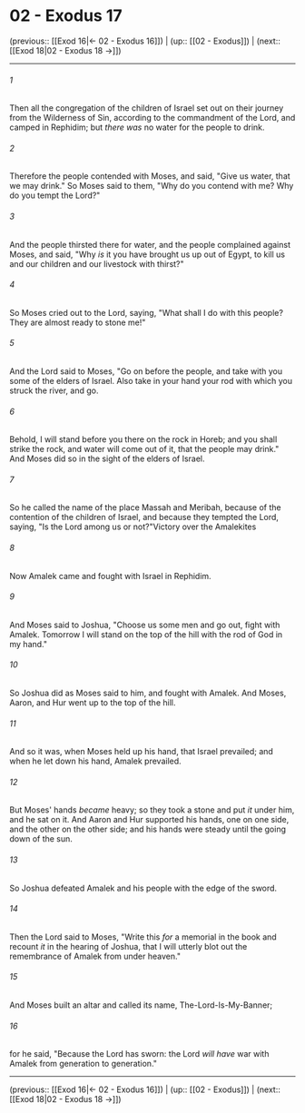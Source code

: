 # 02 - Exodus 17

(previous:: [[Exod 16|← 02 - Exodus 16]]) | (up:: [[02 - Exodus]]) | (next:: [[Exod 18|02 - Exodus 18 →]])

***


###### 1 
Then all the congregation of the children of Israel set out on their journey from the Wilderness of Sin, according to the commandment of the Lord, and camped in Rephidim; but _there was_ no water for the people to drink. 

###### 2 
Therefore the people contended with Moses, and said, "Give us water, that we may drink." So Moses said to them, "Why do you contend with me? Why do you tempt the Lord?" 

###### 3 
And the people thirsted there for water, and the people complained against Moses, and said, "Why _is_ it you have brought us up out of Egypt, to kill us and our children and our livestock with thirst?" 

###### 4 
So Moses cried out to the Lord, saying, "What shall I do with this people? They are almost ready to stone me!" 

###### 5 
And the Lord said to Moses, "Go on before the people, and take with you some of the elders of Israel. Also take in your hand your rod with which you struck the river, and go. 

###### 6 
Behold, I will stand before you there on the rock in Horeb; and you shall strike the rock, and water will come out of it, that the people may drink." And Moses did so in the sight of the elders of Israel. 

###### 7 
So he called the name of the place Massah and Meribah, because of the contention of the children of Israel, and because they tempted the Lord, saying, "Is the Lord among us or not?"Victory over the Amalekites 

###### 8 
Now Amalek came and fought with Israel in Rephidim. 

###### 9 
And Moses said to Joshua, "Choose us some men and go out, fight with Amalek. Tomorrow I will stand on the top of the hill with the rod of God in my hand." 

###### 10 
So Joshua did as Moses said to him, and fought with Amalek. And Moses, Aaron, and Hur went up to the top of the hill. 

###### 11 
And so it was, when Moses held up his hand, that Israel prevailed; and when he let down his hand, Amalek prevailed. 

###### 12 
But Moses' hands _became_ heavy; so they took a stone and put _it_ under him, and he sat on it. And Aaron and Hur supported his hands, one on one side, and the other on the other side; and his hands were steady until the going down of the sun. 

###### 13 
So Joshua defeated Amalek and his people with the edge of the sword. 

###### 14 
Then the Lord said to Moses, "Write this _for_ a memorial in the book and recount _it_ in the hearing of Joshua, that I will utterly blot out the remembrance of Amalek from under heaven." 

###### 15 
And Moses built an altar and called its name, The-Lord-Is-My-Banner; 

###### 16 
for he said, "Because the Lord has sworn: the Lord _will have_ war with Amalek from generation to generation."

***

(previous:: [[Exod 16|← 02 - Exodus 16]]) | (up:: [[02 - Exodus]]) | (next:: [[Exod 18|02 - Exodus 18 →]])
